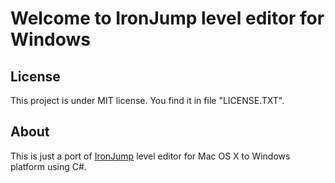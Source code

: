 # Welcome to IronJump level editor for Windows

## License

This project is under MIT license. You find it in file "LICENSE.TXT".

## About

This is just a port of [IronJump](https://github.com/filipkunc/IronJump) level editor for Mac OS X to Windows platform using C#.

